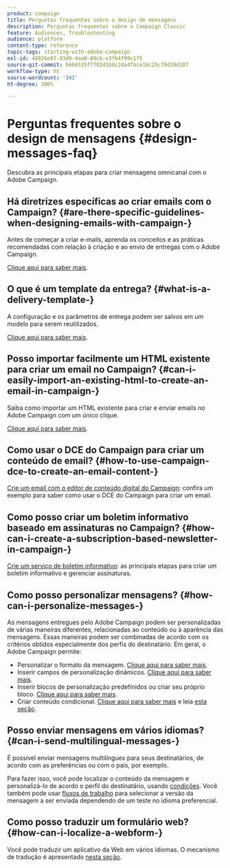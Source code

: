 ```yaml
---
product: campaign
title: Perguntas frequentes sobre o design de mensagens
description: Perguntas frequentes sobre o Campaign Classic
feature: Audiences, Troubleshooting
audience: platform
content-type: reference
topic-tags: starting-with-adobe-campaign
exl-id: 48926e87-03d9-4aa0-89cb-e3fb4f99c1f5
source-git-commit: b666535f7f82d1b8c2da4fbce1bc25cf8d39d187
workflow-type: ht
source-wordcount: '341'
ht-degree: 100%

---
```


# Perguntas frequentes sobre o design de mensagens {#design-messages-faq}



Descubra as principais etapas para criar mensagens omnicanal com o Adobe Campaign.

## Há diretrizes específicas ao criar emails com o Campaign? {#are-there-specific-guidelines-when-designing-emails-with-campaign-}

Antes de começar a criar e-mails, aprenda os conceitos e as práticas recomendadas com relação à criação e ao envio de entregas com o Adobe Campaign.

[Clique aqui para saber mais](../../delivery/using/delivery-best-practices.md).

## O que é um template da entrega? {#what-is-a-delivery-template-}

A configuração e os parâmetros de entrega podem ser salvos em um modelo para serem reutilizados.

[Clique aqui para saber mais](../../delivery/using/about-templates.md).

## Posso importar facilmente um HTML existente para criar um email no Campaign? {#can-i-easily-import-an-existing-html-to-create-an-email-in-campaign-}

Saiba como importar um HTML existente para criar e enviar emails no Adobe Campaign com um único clique.

[Clique aqui para saber mais](../../delivery/using/defining-the-email-content.md#message-content).

## Como usar o DCE do Campaign para criar um conteúdo de email? {#how-to-use-campaign-dce-to-create-an-email-content-}

[Crie um email com o editor de conteúdo digital do Campaign](../../web/using/use-case-creating-an-email-delivery.md): confira um exemplo para saber como usar o DCE do Campaign para criar um email.

## Como posso criar um boletim informativo baseado em assinaturas no Campaign? {#how-can-i-create-a-subscription-based-newsletter-in-campaign-}

[Crie um serviço de boletim informativo](../../delivery/using/managing-subscriptions.md): as principais etapas para criar um boletim informativo e gerenciar assinaturas.

## Como posso personalizar mensagens? {#how-can-i-personalize-messages-}

As mensagens entregues pelo Adobe Campaign podem ser personalizadas de várias maneiras diferentes, relacionadas ao conteúdo ou à aparência das mensagens. Essas maneiras podem ser combinadas de acordo com os critérios obtidos especialmente dos perfis do destinatário. Em geral, o Adobe Campaign permite:

* Personalizar o formato da mensagem. [Clique aqui para saber mais](../../delivery/using/defining-the-email-content.md#message-content).
* Inserir campos de personalização dinâmicos. [Clique aqui para saber mais](../../delivery/using/personalization-fields.md).
* Inserir blocos de personalização predefinidos ou criar seu próprio bloco. [Clique aqui para saber mais](../../delivery/using/personalization-blocks.md).
* Criar conteúdo condicional. [Clique aqui para saber mais](../../delivery/using/conditional-content.md) e leia [esta seção](../../delivery/using/conditional-content.md).

## Posso enviar mensagens em vários idiomas? {#can-i-send-multilingual-messages-}

É possível enviar mensagens multilíngues para seus destinatários, de acordo com as preferências ou com o país, por exemplo.

Para fazer isso, você pode localizar o conteúdo da mensagem e personalizá-lo de acordo o perfil do destinatário, usando [condições](../../delivery/using/conditional-content.md). Você também pode usar [fluxos de trabalho](../../workflow/using/split.md) para selecionar a versão da mensagem a ser enviada dependendo de um teste no idioma preferencial.

## Como posso traduzir um formulário web? {#how-can-i-localize-a-webform-}

Você pode traduzir um aplicativo da Web em vários idiomas. O mecanismo de tradução é apresentado [nesta seção](../../web/using/translating-a-web-form.md).
